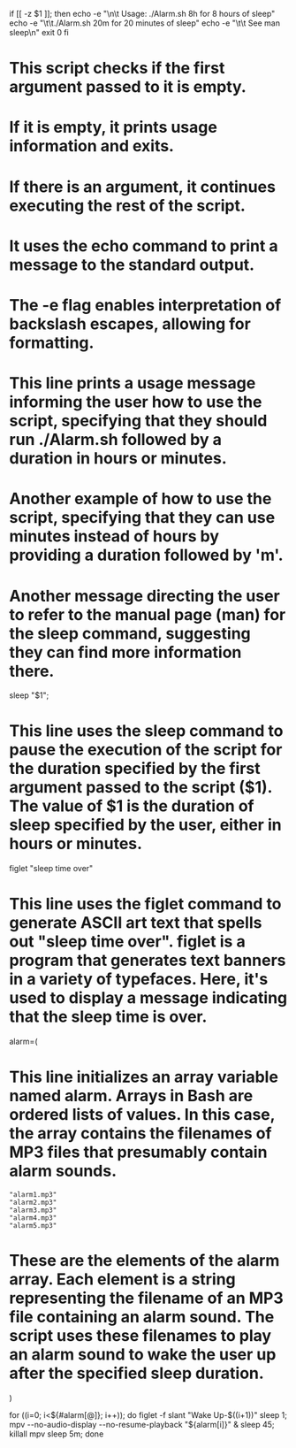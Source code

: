 if [[ -z $1 ]]; then
	echo -e "\n\t Usage: ./Alarm.sh 8h for 8 hours of sleep"
	echo -e "\t\t./Alarm.sh 20m for 20 minutes of sleep"
	echo -e "\t\t See man sleep\n"
	exit 0
fi

# This script checks if the first argument passed to it is empty. 
# If it is empty, it prints usage information and exits. 
# If there is an argument, it continues executing the rest of the script.
# It uses the echo command to print a message to the standard output.
# The -e flag enables interpretation of backslash escapes, allowing for formatting. 
# This line prints a usage message informing the user how to use the script, specifying that they should run ./Alarm.sh followed by a duration in hours or minutes.
# Another example of how to use the script, specifying that they can use minutes instead of hours by providing a duration followed by 'm'.
#  Another message directing the user to refer to the manual page (man) for the sleep command, suggesting they can find more information there.



sleep "$1"; 
# This line uses the sleep command to pause the execution of the script for the duration specified by the first argument passed to the script ($1). The value of $1 is the duration of sleep specified by the user, either in hours or minutes.

figlet "sleep time over"
# This line uses the figlet command to generate ASCII art text that spells out "sleep time over". figlet is a program that generates text banners in a variety of typefaces. Here, it's used to display a message indicating that the sleep time is over.

alarm=(
# This line initializes an array variable named alarm. Arrays in Bash are ordered lists of values. In this case, the array contains the filenames of MP3 files that presumably contain alarm sounds.

	"alarm1.mp3"
	"alarm2.mp3"
	"alarm3.mp3"
	"alarm4.mp3"
	"alarm5.mp3"
 # These are the elements of the alarm array. Each element is a string representing the filename of an MP3 file containing an alarm sound. The script uses these filenames to play an alarm sound to wake the user up after the specified sleep duration.
)

for ((i=0; i<${#alarm[@]}; i++)); do
  figlet -f slant "Wake Up-$((i+1))"
  sleep 1; mpv --no-audio-display --no-resume-playback "${alarm[i]}" &
  sleep 45; killall mpv
  sleep 5m;
done
